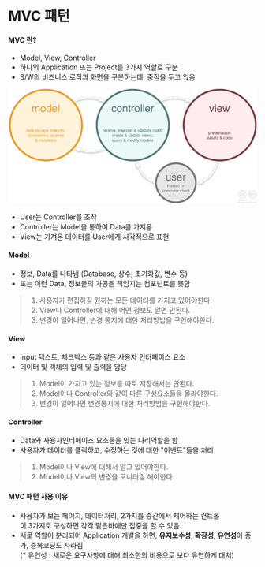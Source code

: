 # MVC 패턴

#### MVC 란?
- Model, View, Controller
- 하나의 Application 또는 Project를 3가지 역할로 구분
- S/W의 비즈니스 로직과 화면을 구분하는데, 중점을 두고 있음

![MVCPattern](./img/210917_MVCPattern.png)
- User는 Controller를 조작
- Controller는 Model을 통하여 Data를 가져옴
- View는 가져온 데이터를 User에게 시각적으로 표현

#### Model
- 정보, Data를 나타냄 (Database, 상수, 초기화값, 변수 등)
- 또는 이런 Data, 정보들의 가공을 책임지는 컴포넌트를 뜻함
>1. 사용자가 편집하길 원하는 모든 데이터를 가지고 있어야한다.
>1. View나 Controller에 대해 어떤 정보도 알면 안된다.
>1. 변경이 일어나면, 변경 통지에 대한 처리방법을 구현해야한다.

#### View
- Input 텍스트, 체크박스 등과 같은 사용자 인터페이스 요소
- 데이터 및 객체의 입력 및 출력을 담당
>1. Model이 가지고 있는 정보를 따로 저장해서는 안된다.
>1. Model이나 Controller와 같이 다른 구성요소들을 몰라야한다.
>1. 변경이 일어나면 변경통지에 대한 처리방법을 구현해야한다.

#### Controller
- Data와 사용자인터페이스 요소들을 잇는 다리역할을 함
- 사용자가 데이터를 클릭하고, 수정하는 것에 대한 "이벤트"들을 처리
>1. Model이나 View에 대해서 알고 있어야한다.
>1. Model이나 View의 변경을 모니터링 해야한다.

#### MVC 패턴 사용 이유
- 사용자가 보는 페이지, 데이터처리, 2가지를 중간에서 제어하는 컨트롤<br>
  이 3가지로 구성하면 각각 맡은바에만 집중을 할 수 있음
- 서로 역할이 분리되어 Application 개발을 하면, **유지보수성, 확장성, 유연성**이 증가, 중복코딩도 사라짐<br>
(* 유연성 : 새로운 요구사항에 대해 최소한의 비용으로 보다 유연하게 대처)